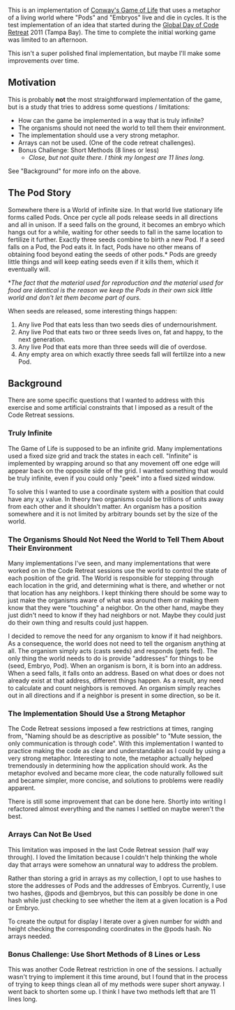 This is an implementation of [Conway's Game of Life](http://en.wikipedia.org/wiki/Conway's_Game_of_Life) that uses a metaphor of a living world where "Pods" and "Embryos" live and die in cycles. It is the test implementation of an idea that started during the [Global Day of Code Retreat](http://coderetreat.org/) 2011 (Tampa Bay).  The time to complete the initial working game was limited to an afternoon.

This isn't a super polished final implementation, but maybe I'll make some improvements over time.

## Motivation

This is probably **not** the most straightforward implementation of the game, but is a study that tries to address some questions / limitations:

* How can the game be implemented in a way that is truly infinite?
* The organisms should not need the world to tell them their environment.
* The implementation should use a very strong metaphor.
* Arrays can not be used. (One of the code retreat challenges).
* Bonus Challenge: Short Methods (8 lines or less)
    * *Close, but not quite there. I think my longest are 11 lines long.*

See "Background" for more info on the above.

## The Pod Story

Somewhere there is a World of infinite size. In that world live stationary life forms called Pods. Once per cycle all pods release seeds in all directions and all in unison.  If a seed falls on the ground, it becomes an embryo which hangs out for a while, waiting for other seeds to fall in the same location to fertilize it further.  Exactly three seeds combine to birth a new Pod.  If a seed falls on a Pod, the Pod eats it.  In fact, Pods have no other means of obtaining food beyond eating the seeds of other pods.* Pods are greedy little things and will keep eating seeds even if it kills them, which it eventually will.

**The fact that the material used for reproduction and the material used for food are identical is the reason we keep the Pods in their own sick little world and don't let them become part of ours.*

When seeds are released, some interesting things happen:

1. Any live Pod that eats less than two seeds dies of undernourishment.
1. Any live Pod that eats two or three seeds lives on, fat and happy, to the next generation.
1. Any live Pod that eats more than three seeds will die of overdose.
1. Any empty area on which exactly three seeds fall will fertilize into a new Pod.

## Background

There are some specific questions that I wanted to address with this exercise and some artificial constraints that I imposed as a result of the Code Retreat sessions.

### Truly Infinite

The Game of Life is supposed to be an infinite grid. Many implementations used a fixed size grid and track the states in each cell. "Infinite" is implemented by wrapping around so that any movement off one edge will appear back on the opposite side of the grid. I wanted something that would be truly infinite, even if you could only "peek" into a fixed sized window.

To solve this I wanted to use a coordinate system with a position that could have any x,y value.  In theory two organisms could be trillions of units away from each other and it shouldn't matter.  An organism has a position somewhere and it is not limited by arbitrary bounds set by the size of the world.

### The Organisms Should Not Need the World to Tell Them About Their Environment

Many implementations I've seen, and many implementations that were worked on in the Code Retreat sessions use the world to control the state of each position of the grid.  The World is responsible for stepping through each location in the grid, and determining what is there, and whether or not that location has any neighbors.  I kept thinking there should be some way to just make the organisms aware of what was around them or making them know that they were "touching" a neighbor.  On the other hand, maybe they just didn't need to know if they had neighbors or not.  Maybe they could just do their own thing and results could just happen.

I decided to remove the need for any organism to know if it had neighbors.  As a consequence, the world does not need to tell the organism anything at all.  The organism simply acts (casts seeds) and responds (gets fed).  The only thing the world needs to do is provide "addresses" for things to be (seed, Embryo, Pod).  When an organism is born, it is born into an address.  When a seed falls, it falls onto an address.  Based on what does or does not already exist at that address, different things happen. As a result, any need to calculate and count neighbors is removed.  An organism simply reaches out in all directions and if a neighbor is present in some direction, so be it.

### The Implementation Should Use a Strong Metaphor

The Code Retreat sessions imposed a few restrictions at times, ranging from, "Naming should be as descriptive as possible" to "Mute session, the only communication is through code".  With this implementation I wanted to practice making the code as clear and understandable as I could by using a very strong metaphor. Interesting to note, the metaphor actually helped tremendously in determining how the application should work.  As the metaphor evolved and became more clear, the code naturally followed suit and became simpler, more concise, and solutions to problems were readily apparent.

There is still some improvement that can be done here.  Shortly into writing I refactored almost everything and the names I settled on maybe weren't the best.

### Arrays Can Not Be Used

This limitation was imposed in the last Code Retreat session (half way through).  I loved the limitation because I couldn't help thinking the whole day that arrays were somehow an unnatural way to address the problem.

Rather than storing a grid in arrays as my collection, I opt to use hashes to store the addresses of Pods and the addresses of Embryos.  Currently, I use two hashes, @pods and @embryos, but this can possibly be done in one hash while just checking to see whether the item at a given location is a Pod or Embryo.

To create the output for display I iterate over a given number for width and height checking the corresponding coordinates in the @pods hash.  No arrays needed.

### Bonus Challenge: Use Short Methods of 8 Lines or Less

This was another Code Retreat restriction in one of the sessions. I actually wasn't trying to implement it this time around, but I found that in the process of trying to keep things clean all of my methods were super short anyway.  I went back to shorten some up.  I think I have two methods left that are 11 lines long.